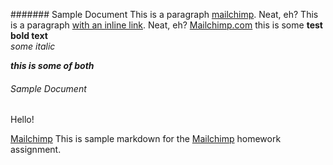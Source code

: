 ﻿####### Sample Document This is a paragraph [mailchimp](https://www.mailchimp.com). Neat, eh? This is a paragraph [with an inline link](http://google.com). Neat, eh?
[Mailchimp.com](https://www.mailchimp.com)
this is some **test bold text**  
*some italic*


***this is some of both***


###### Sample Document

Hello!

[Mailchimp](https://www.mailchimp.com)
This is sample markdown for the [Mailchimp](https://www.mailchimp.com) homework assignment.